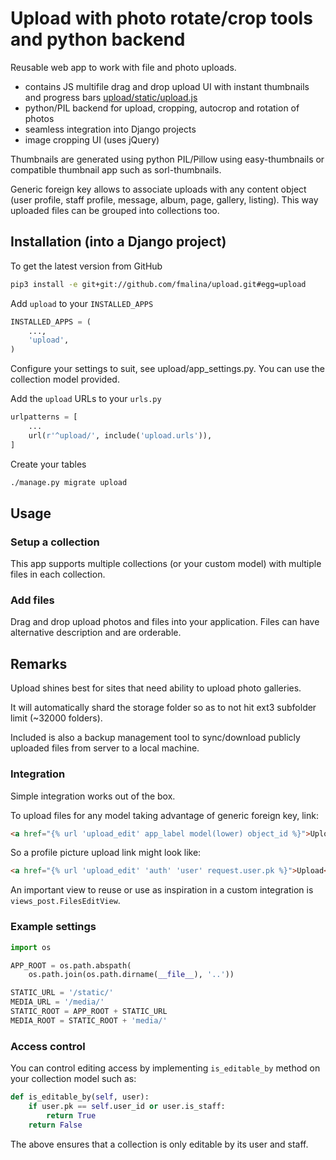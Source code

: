 # Upload with photo rotate/crop tools and python backend

Reusable web app to work with file and photo uploads.

- contains JS multifile drag and drop upload UI with instant
thumbnails and progress bars [upload/static/upload.js](upload/upload.js)
- python/PIL backend for upload, cropping, autocrop and rotation of photos
- seamless integration into Django projects
- image cropping UI (uses jQuery)

Thumbnails are generated using python PIL/Pillow using easy-thumbnails
or compatible thumbnail app such as sorl-thumbnails.

Generic foreign key allows to associate uploads with any content object
(user profile, staff profile, message, album, page, gallery, listing).
This way uploaded files can be grouped into collections too.


## Installation (into a Django project)

To get the latest version from GitHub
```bash
pip3 install -e git+git://github.com/fmalina/upload.git#egg=upload
```
Add `upload` to your `INSTALLED_APPS`
```python
INSTALLED_APPS = (
    ...,
    'upload',
)
```
Configure your settings to suit, see upload/app_settings.py. You can use
the collection model provided.

Add the `upload` URLs to your `urls.py`
```python
urlpatterns = [
    ...
    url(r'^upload/', include('upload.urls')),
]
```
Create your tables
```bash
./manage.py migrate upload
```
## Usage

### Setup a collection

This app supports multiple collections (or your custom model) with
multiple files in each collection.

### Add files

Drag and drop upload photos and files into your application. Files can
have alternative description and are orderable.

## Remarks

Upload shines best for sites that need ability to upload photo
galleries.

It will automatically shard the storage folder so as to not hit ext3
subfolder limit (\~32000 folders).

Included is also a backup management tool to sync/download publicly
uploaded files from server to a local machine.

### Integration

Simple integration works out of the box.

To upload files for any model taking advantage of generic foreign key,
link:
```html
<a href="{% url 'upload_edit' app_label model(lower) object_id %}">Upload</a>
```
So a profile picture upload link might look like:
```html
<a href="{% url 'upload_edit' 'auth' 'user' request.user.pk %}">Upload</a>
```
An important view to reuse or use as inspiration in a custom integration
is `views_post.FilesEditView`.

### Example settings
```python
import os

APP_ROOT = os.path.abspath(
    os.path.join(os.path.dirname(__file__), '..'))

STATIC_URL = '/static/'
MEDIA_URL = '/media/'
STATIC_ROOT = APP_ROOT + STATIC_URL
MEDIA_ROOT = STATIC_ROOT + 'media/'
```
### Access control

You can control editing access by implementing `is_editable_by` method
on your collection model such as:
```python
def is_editable_by(self, user):
    if user.pk == self.user_id or user.is_staff:
        return True
    return False
```
The above ensures that a collection is only editable by its user and
staff.
